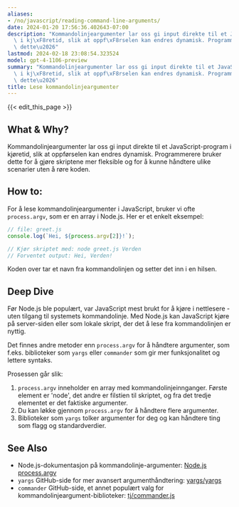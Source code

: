 ```yaml
---
aliases:
- /no/javascript/reading-command-line-arguments/
date: 2024-01-20 17:56:36.402643-07:00
description: "Kommandolinjeargumenter lar oss gi input direkte til et JavaScript-program\
  \ i kj\xF8retid, slik at oppf\xF8rselen kan endres dynamisk. Programmerere bruker\
  \ dette\u2026"
lastmod: 2024-02-18 23:08:54.323524
model: gpt-4-1106-preview
summary: "Kommandolinjeargumenter lar oss gi input direkte til et JavaScript-program\
  \ i kj\xF8retid, slik at oppf\xF8rselen kan endres dynamisk. Programmerere bruker\
  \ dette\u2026"
title: Lese kommandolinjeargumenter
---
```


{{< edit_this_page >}}

## What & Why?
Kommandolinjeargumenter lar oss gi input direkte til et JavaScript-program i kjøretid, slik at oppførselen kan endres dynamisk. Programmerere bruker dette for å gjøre skriptene mer fleksible og for å kunne håndtere ulike scenarier uten å røre koden.

## How to:
For å lese kommandolinjeargumenter i JavaScript, bruker vi ofte `process.argv`, som er en array i Node.js. Her er et enkelt eksempel:

```javascript
// file: greet.js
console.log(`Hei, ${process.argv[2]}!`);

// Kjør skriptet med: node greet.js Verden
// Forventet output: Hei, Verden!
```

Koden over tar et navn fra kommandolinjen og setter det inn i en hilsen.

## Deep Dive
Før Node.js ble populært, var JavaScript mest brukt for å kjøre i nettlesere - uten tilgang til systemets kommandolinje. Med Node.js kan JavaScript kjøre på server-siden eller som lokale skript, der det å lese fra kommandolinjen er nyttig.

Det finnes andre metoder enn `process.argv` for å håndtere argumenter, som f.eks. biblioteker som `yargs` eller `commander` som gir mer funksjonalitet og lettere syntaks.

Prosessen går slik:
1. `process.argv` inneholder en array med kommandolinjeinnganger. Første element er 'node', det andre er filstien til skriptet, og fra det tredje elementet er det faktiske argumenter.
2. Du kan løkke gjennom `process.argv` for å håndtere flere argumenter.
3. Biblioteker som `yargs` tolker argumenter for deg og kan håndtere ting som flagg og standardverdier.

## See Also
- Node.js-dokumentasjon på kommandolinje-argumenter: [Node.js process.argv](https://nodejs.org/docs/latest/api/process.html#process_process_argv)
- `yargs` GitHub-side for mer avansert argumenthåndtering: [yargs/yargs](https://github.com/yargs/yargs)
- `commander` GitHub-side, et annet populært valg for kommandolinjeargument-biblioteker: [tj/commander.js](https://github.com/tj/commander.js)
